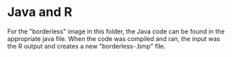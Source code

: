 # Java and R

For the "borderless" image in this folder, the Java code can be found in the appropriate java file. When the code was compiled and ran, the input was the R output and creates a new "borderless-<old name>.bmp" file.
